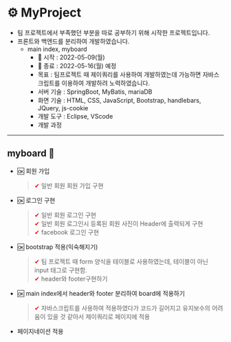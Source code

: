 #
# ⚙ MyProject
  - 팀 프로젝트에서 부족했던 부분을 따로 공부하기 위해 시작한 프로젝트입니다.
  - 프론트와 백엔드를 분리하여 개발하였습니다.
    - main index, myboard
      - 📅 시작 : 2022-05-09(월)
      - 📅 종료 : 2022-05-16(월) 예정
      - 목표 : 팀프로젝트 때 제이쿼리를 사용하여 개발하였는데 가능하면 자바스크립트를 이용하여 개발하려 노력하였습니다.
      - 서버 기술 : SpringBoot, MyBatis, mariaDB
      - 화면 기술 : HTML, CSS, JavaScript, Bootstrap, handlebars, JQuery, js-cookie
      - 개발 도구 : Eclipse, VScode
      - 개발 과정
---
## myboard 📑
  - 🆗 회원 가입  
    > <span style="color:red">✔</span> 일반 회원 회원 가입 구현  
  - 🆗 로그인 구현  
    > <span style="color:red">✔</span> 일반 회원 로그인 구현  
    > <span style="color:red">✔</span> 일반 회원 로그인시 등록된 회원 사진이 Header에 출력되게 구현  
    > <span style="color:red">✔</span> facebook 로그인 구현 
  - 🆗 bootstrap 적용(익숙해지기)
    > <span style="color:red">✔</span> 팀 프로젝트 때 form 양식을 테이블로 사용하였는데, 테이블이 아닌 input 태그로 구현함.  
    > <span style="color:red">✔</span> header와 footer구현하기
  - 🆗 main index에서 header와 footer 분리하여 board에 적용하기 
    > <span style="color:red">✔</span> 자바스크립트를 사용하여 적용하였다가 코드가 길어지고 유지보수의 어려움이 있을 것 같아서 제이쿼리로 페이지에 적용
  - 페이지네이션 적용
